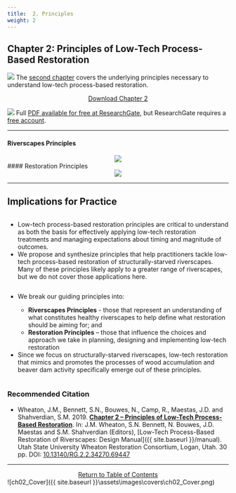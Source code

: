 ```yaml
---
title:  2. Principles
weight: 2
---
```


## Chapter 2: Principles of Low-Tech Process-Based Restoration



<a  href="http://dx.doi.org/10.13140/RG.2.2.34270.69447"><img class="float-right" src="{{ site.baseurl }}/assets/images/covers/Chap2_150.png"></a>
The [second chapter](http://dx.doi.org/10.13140/RG.2.2.34270.69447) covers the underlying principles necessary to understand low-tech process-based restoration.
<div align="center">
	<a class="hollow button" href="http://dx.doi.org/10.13140/RG.2.2.34270.69447"> Download Chapter 2 <i class="fa fa-file-pdf-o" aria-hidden="true"></i></a>
</div>


<a href="http://dx.doi.org/10.13140/RG.2.2.34270.69447"><img class="float-right" src="{{ site.baseurl}}/assets/images/RG.png"></a> Full [PDF available for free at ResearchGate](http://dx.doi.org/10.13140/RG.2.2.34270.69447), but ResearchGate requires a [free account](https://www.researchgate.net/signup.SignUp.html?hdrsu=1).

----
#### Riverscapes Principles
<div align="center">
<img src="{{ site.baseurl }}\assets\images\RiverscapesPrinciples.png">
</div>
#### Restoration Principles
<div align="center">
<img src="{{ site.baseurl }}\assets\images\RestorationPrinciples.png">
</div>


----

## Implications for Practice


<div class="row small-up-2 medium-up-2">

  <div class="column">
    <div class="card">
        <div class="card-section">
        <p><ul>
	<li>Low-tech process-based restoration principles are critical to understand as both the basis for effectively applying low-tech restoration treatments and managing expectations about timing and magnitude of outcomes.</li>
	<li>We propose and synthesize principles that help practitioners tackle low-tech process-based restoration of structurally-starved riverscapes. Many of these principles likely apply to a greater range of riverscapes, but we do not cover those applications here.</li>
	</ul>
	</p>
      </div>
    </div>
  </div>
  <div class="column">
    <div class="card">
      <div class="card-section">
        <p>
        	<ul>
	<li>We break our guiding principles into:</li>
		<ul>
			<li><b>Riverscapes Principles</b> - those that represent an understanding of what constitutes healthy riverscapes to help define what restoration should be aiming for; and</li>
			<li><b>Restoration Principles</b> – those that influence the choices and approach we take in planning, designing and implementing low-tech restoration</li>
		</ul>
	<li>Since we focus on structurally-starved riverscapes, low-tech restoration that mimics and promotes the processes of wood accumulation and beaver dam activity specifically emerge out of these principles.</li>
				</ul>
        </p>
      </div>
    </div>
  </div>
</div>





### Recommended Citation

- <a href="http://dx.doi.org/10.13140/RG.2.2.34270.69447" ><i class="fa fa-file-pdf-o" aria-hidden="true"></i></a> Wheaton, J.M., Bennett, S.N., Bouwes, N., Camp, R., Maestas, J.D. and Shahverdian, S.M. 2019. [**Chapter 2 – Principles of Low-Tech Process-Based Restoration**](http://dx.doi.org/10.13140/RG.2.2.34270.69447). In: J.M. Wheaton, S.N. Bennett, N. Bouwes, J.D. Maestas and S.M. Shahverdian (Editors), [Low-Tech Process-Based Restoration of Riverscapes: Design Manual]({{ site.baseurl }}/manual). Utah State University Wheaton Restoration Consortium, Logan, Utah. 30 pp. DOI: [10.13140/RG.2.2.34270.69447](http://dx.doi.org/10.13140/RG.2.2.34270.69447)



------
<div align="center">
	<a class="hollow button" href="{{ site.baseurl }}/manual/"><i class="fa fa-arrow-circle-up" aria-hidden="true"></i>  Return to Table of Contents <i class="fa fa-list-ol" aria-hidden="true"></i></a>

</div>
![ch02_Cover]({{ site.baseurl }}\assets\images\covers\ch02_Cover.png)